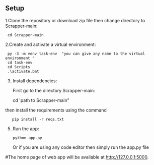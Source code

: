 ## Setup

 1.Clone the repository or download zip file then change directory to Scrapper-main:
     
     cd Scrapper-main


 2.Create and activate a virtual environment:  
     
     py -3 -m venv task-env  "you can give any name to the virtual environment "
     cd task-env
     cd Scripts
     .\activate.bat
  
 3. Install dependencies:   

    First go to the directory Scrapper-main:
      
       cd 'path to Scrapper-main"

   then  install the requirements using the command

       pip install -r reqs.txt


5.  Run the app:    

        python app.py
    Or if you are using any code editor then simply run the app.py file 



#The home page of web app will be available at http://127.0.0.1:5000.   
 
 
